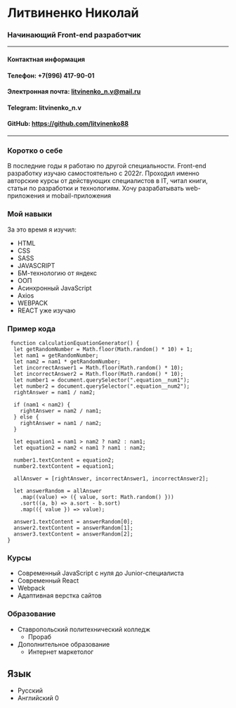 # **Литвиненко Николай**
### **Начинающий Front-end разработчик** 
********************
#### **Контактная информация**
#### **Телефон:** +7(996) 417-90-01
#### **Электронная почта:** litvinenko_n.v@mail.ru
#### **Telegram:** litvinenko_n.v
#### **GitHub:** https://github.com/litvinenko88 
***************************
### **Коротко о себе**
В последние годы я работаю по другой специальности.
Front-end разработку изучаю самостоятельно с 2022г. Проходил именно авторские курсы от действующих специалистов в IT, 
читал книги, статьи по разработки и технологиям. Хочу разрабатывать web-приложения и mobail-приложения
### **Мой навыки**
За это время я изучил:
* HTML
* CSS
* SASS
* JAVASCRIPT
* БМ-технологию от яндекс  
* ООП 
* Асинхронный JavaScript 
* Axios 
* WEBPACK
* REACT уже изучаю
### **Пример кода**
```
 function calculationEquationGenerator() {
  let getRandomNumber = Math.floor(Math.random() * 10) + 1;
  let nam1 = getRandomNumber;
  let nam2 = nam1 * getRandomNumber;
  let incorrectAnswer1 = Math.floor(Math.random() * 10);
  let incorrectAnswer2 = Math.floor(Math.random() * 10);
  let number1 = document.querySelector(".equation__num1");
  let number2 = document.querySelector(".equation__num2");
  rightAnswer = nam1 / nam2;

  if (nam1 < nam2) {
    rightAnswer = nam2 / nam1;
  } else {
    rightAnswer = nam1 / nam2;
  }

  let equation1 = nam1 > nam2 ? nam2 : nam1;
  let equation2 = nam2 < nam1 ? nam1 : nam2;

  number1.textContent = equation2;
  number2.textContent = equation1;

  allAnswer = [rightAnswer, incorrectAnswer1, incorrectAnswer2];

  let answerRandom = allAnswer
    .map((value) => ({ value, sort: Math.random() }))
    .sort((a, b) => a.sort - b.sort)
    .map(({ value }) => value);

  answer1.textContent = answerRandom[0];
  answer2.textContent = answerRandom[1];
  answer3.textContent = answerRandom[2];
}
```
### **Курсы**
* Современный JavaScript с нуля до Junior-специалиста
* Современный React
* Webpack
* Адаптивная верстка сайтов
### **Образование**
* Ставропольский политехнический колледж
  + Прораб
* Дополнительное образование
  + Интернет маркетолог 
## **Язык**
* Русский
* Английский 0

